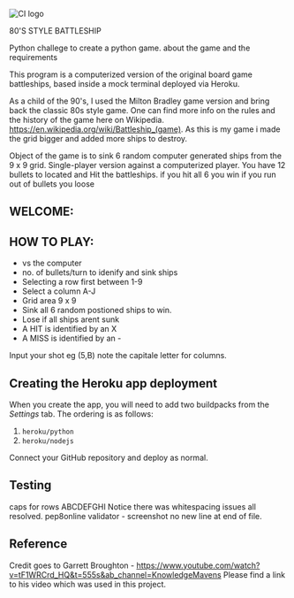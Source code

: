 ![CI logo](https://codeinstitute.s3.amazonaws.com/fullstack/ci_logo_small.png)

80'S STYLE BATTLESHIP

Python challege to create a python game.
about the game and the requirements

This program is a computerized version of the original board game battleships, based inside a mock terminal deployed via Heroku.

As a child of the 90's, I used the Milton Bradley game version and bring back the classic 80s style game. One can find more info on the rules and the history of the game here on Wikipedia. https://en.wikipedia.org/wiki/Battleship_(game). As this is my game i made the grid bigger and added more ships to destroy.

Object of the game is to sink 6 random computer generated ships from the 9 x 9 grid.
Single-player version against a computerized player.
You have 12 bullets to located and Hit the battleships.
if you hit all 6 you win 
if you run out of bullets you loose 

## WELCOME:

## HOW TO PLAY:
- vs the computer
- no. of bullets/turn to idenify and sink ships
- Selecting a row first between 1-9
- Select a column A-J
- Grid area 9 x 9
- Sink all 6 random postioned ships to win.
- Lose if all ships arent sunk 
- A HIT is identified by an X 
- A MISS is identified by an -


Input your shot eg (5,B) note the capitale letter for columns.



## Creating the Heroku app deployment

When you create the app, you will need to add two buildpacks from the _Settings_ tab. The ordering is as follows:

1. `heroku/python`
2. `heroku/nodejs`


Connect your GitHub repository and deploy as normal.

## Testing 
caps for rows ABCDEFGHI
Notice there was whitespacing issues all resolved.
pep8online validator - screenshot no new line at end of file.

## Reference
Credit goes to Garrett Broughton - https://www.youtube.com/watch?v=tF1WRCrd_HQ&t=555s&ab_channel=KnowledgeMavens
Please find a link to his video which was used in this project. 


